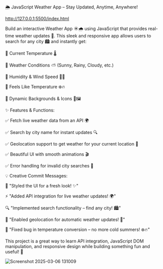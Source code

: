 🌦️ JavaScript Weather App – Stay Updated, Anytime, Anywhere!


http://127.0.0.1:5500/index.html



Build an interactive Weather App ☀️🌧️ using JavaScript that provides real-time weather updates 📡.
This sleek and responsive app allows users to search for any city 🏙️ and instantly get:



🔹 Current Temperature 🌡️

🔹 Weather Conditions ⛅ (Sunny, Rainy, Cloudy, etc.)

🔹 Humidity & Wind Speed 💨💦

🔹 Feels Like Temperature ❄️🔥

🔹 Dynamic Backgrounds & Icons 🎨🖼️



✨ Features & Functions:

✅ Fetch live weather data from an API 🌍

✅ Search by city name for instant updates 🔍

✅ Geolocation support to get weather for your current location 📍

✅ Beautiful UI with smooth animations 🎬

✅ Error handling for invalid city searches 🚨



💡 Creative Commit Messages:

🎨 "Styled the UI for a fresh look! ✨"

⚡ "Added API integration for live weather updates! 🌍"

🔍 "Implemented search functionality – find any city! 🏙️"

📍 "Enabled geolocation for automatic weather updates! 📡"

🐛 "Fixed bug in temperature conversion – no more cold summers! ❄️🔥"

This project is a great way to learn API integration, JavaScript DOM manipulation, and responsive design while building something fun and useful! 🚀


![Screenshot 2025-03-06 131009](https://github.com/user-attachments/assets/20903960-6d96-489c-aaf9-79ab0e24239f)
